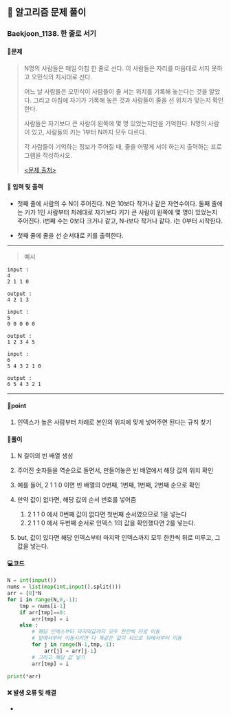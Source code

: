 ## 🐌 알고리즘 문제 풀이

### Baekjoon_1138. 한 줄로 서기

#### 📒문제

> N명의 사람들은 매일 아침 한 줄로 선다. 이 사람들은 자리를 마음대로 서지 못하고 오민식의 지시대로 선다.
>
> 어느 날 사람들은 오민식이 사람들이 줄 서는 위치를 기록해 놓는다는 것을 알았다. 그리고 아침에 자기가 기록해 놓은 것과 사람들이 줄을 선 위치가 맞는지 확인한다.
> 
>    사람들은 자기보다 큰 사람이 왼쪽에 몇 명 있었는지만을 기억한다. N명의 사람이 있고, 사람들의 키는 1부터 N까지 모두 다르다.
>    
>    각 사람들이 기억하는 정보가 주어질 때, 줄을 어떻게 서야 하는지 출력하는 프로그램을 작성하시오.
>    
>    [<문제 출처>](https://www.acmicpc.net/problem/1138)



#### :pushpin: 입력 및 출력

- 첫째 줄에 사람의 수 N이 주어진다. N은 10보다 작거나 같은 자연수이다. 둘째 줄에는 키가 1인 사람부터 차례대로 자기보다 키가 큰 사람이 왼쪽에 몇 명이 있었는지 주어진다. i번째 수는 0보다 크거나 같고, N-i보다 작거나 같다. i는 0부터 시작한다.

- 첫째 줄에 줄을 선 순서대로 키를 출력한다.



---

> 예시

```
input :
4
2 1 1 0

output :
4 2 1 3

input :
5
0 0 0 0 0

output :
1 2 3 4 5

input :
6
5 4 3 2 1 0

output :
6 5 4 3 2 1
```

----




#### 🚀point

1. 인덱스가 높은 사람부터 차례로 본인의 위치에 맞게 넣어주면 된다는 규칙 찾기



#### 🔎풀이

1.  N 길이의 빈 배열 생성
1.  주어진 숫자들을 역순으로 돌면서, 만들어놓은 빈 배열에서 해당 값의 위치 확인
1.  예를 들어, 2 1 1 0 이면 빈 배열의 0번째, 1번째, 1번째, 2번째 순으로 확인
1.  만약 값이 없다면, 해당 값의 순서 번호를 넣어줌
    1.  2 1 1 0 에서 0번째 값이 없다면 첫번째 순서였으므로 1을 넣는다
    1.  2 1 1 0 에서 두번째 순서로 인덱스 1의 값을 확인했다면 2를 넣는다.

1.  but, 값이 있다면 해당 인덱스부터 마지막 인덱스까지 모두 한칸씩 뒤로 미루고, 그 값을 넣는다.



#### 💻코드

```python
N = int(input())
nums = list(map(int,input().split()))
arr = [0]*N
for i in range(N,0,-1):
    tmp = nums[i-1]
    if arr[tmp]==0:
        arr[tmp] = i
    else :
        # 해당 인덱스부터 마지막값까지 모두 한칸씩 뒤로 이동
        # 앞에서부터 이동시키면 다 똑같은 값이 되므로 뒤에서부터 이동
        for j in range(N-1,tmp,-1):
            arr[j] = arr[j-1]
        # 그리고 해당 값 넣기
        arr[tmp] = i

print(*arr)
```



#### ❌ 발생 오류 및 해결

- 
